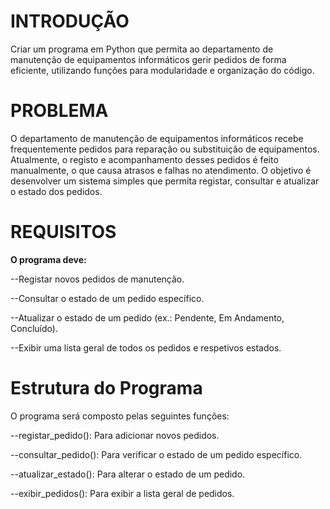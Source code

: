 # **INTRODUÇÃO**

Criar um programa em Python que permita ao departamento de manutenção de equipamentos informáticos gerir pedidos de forma eficiente, utilizando funções para modularidade e organização do código.


# **PROBLEMA**

O departamento de manutenção de equipamentos informáticos recebe frequentemente pedidos para reparação ou substituição de equipamentos. Atualmente, o registo e acompanhamento desses pedidos é feito manualmente, o que causa atrasos e falhas no atendimento. O objetivo é desenvolver um sistema simples que permita registar, consultar e atualizar o estado dos pedidos.


# **REQUISITOS**

**O programa deve:**

--Registar novos pedidos de manutenção.

--Consultar o estado de um pedido específico.

--Atualizar o estado de um pedido (ex.: Pendente, Em Andamento, Concluído).

--Exibir uma lista geral de todos os pedidos e respetivos estados.


# **Estrutura do Programa**

O programa será composto pelas seguintes funções:


--registar_pedido(): Para adicionar novos pedidos.

--consultar_pedido(): Para verificar o estado de um pedido específico.

--atualizar_estado(): Para alterar o estado de um pedido.

--exibir_pedidos(): Para exibir a lista geral de pedidos.

